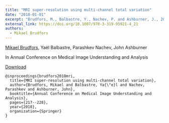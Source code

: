 ```yaml
---
title: "MRI super-resolution using multi-channel total variation"
date: "2018-01-01"
excerpt: "Brudfors, M., Balbastre, Y., Nachev, P. and Ashburner, J., 2018, July. In Annual Conference on Medical Image Understanding and Analysis (pp. 217-228). Springer, Cham."
external_link: https://doi.org/10.1007/978-3-319-95921-4_21
authors:
  - Mikael Brudfors
---
```

[Mikael Brudfors](/people/mikael_brudfors), Yaël Balbastre, Parashkev Nachev, John Ashburner

In Annual Conference on Medical Image Understanding and Analysis

<a href="{{page.external_link}}" target="_blank"> Download </a>

```
@inproceedings{brudfors2018mri,
  title={MRI super-resolution using multi-channel total variation},
  author={Brudfors, Mikael and Balbastre, Ya{\"e}l and Nachev, Parashkev and Ashburner, John},
  booktitle={Annual Conference on Medical Image Understanding and Analysis},
  pages={217--228},
  year={2018},
  organization={Springer}
}
```
